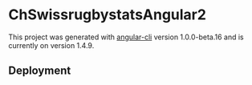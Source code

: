 # ChSwissrugbystatsAngular2

This project was generated with [angular-cli](https://github.com/angular/angular-cli) version 1.0.0-beta.16 and is currently on version 1.4.9.

## Deployment
